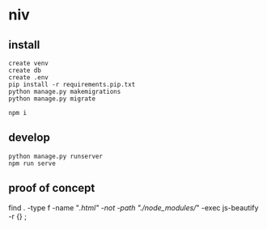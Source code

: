 # niv

## install

    create venv
    create db
    create .env
    pip install -r requirements.pip.txt
    python manage.py makemigrations
    python manage.py migrate

    npm i

## develop

    python manage.py runserver
    npm run serve

## proof of concept

find . -type f -name "_.html" -not -path "./node_modules/_" -exec js-beautify -r {} \;

